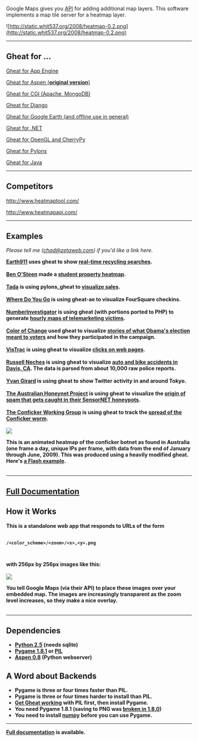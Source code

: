 Google Maps gives you [API](http://code.google.com/apis/maps/documentation/reference.html#GTileLayerOverlay) for adding additional map layers. This software implements a map tile server for a heatmap layer.

![http://static.whit537.org/2008/heatmap-0.2.png](http://static.whit537.org/2008/heatmap-0.2.png)


---


## Gheat for ... ##

<a href='http://code.google.com/p/gheat-ae/'>Gheat for App Engine</a>

<a href='http://code.google.com/p/gheat/downloads/list'>Gheat for Aspen (<b>original version</b>)</a>

<a href='http://sixpak.org/vince/source/gheat/'>Gheat for CGI (Apache, MongoDB)</a>

<a href='http://github.com/robertrv/django-gheat'>Gheat for Django</a>

<a href='http://jjguy.com/heatmap/'>Gheat for Google Earth (and offline use in general)</a>

<a href='http://www.codeproject.com/KB/web-image/GHeat_Net.aspx'>Gheat for .NET</a>

<a href='http://github.com/amccollum/pyheat'>Gheat for OpenGL and CherryPy</a>

<a href='https://github.com/bigkraig/pylons_gheat'>Gheat for Pylons</a>

<a href='https://github.com/varunpant/GHEAT-JAVA'>Gheat for Java</a>


---


## Competitors ##

http://www.heatmaptool.com/

http://www.heatmapapi.com/


---



## Examples ##

<i>Please tell me (chad@zetaweb.com) if you'd like a link here.</i>

<b><a href='http://earth911.com/'>Earth911</a> uses gheat to show <a href='http://labs.earth911.com/heatmap/'>real-time recycling searches</a>.<br>
<br>
<b><a href='http://benosteen.wordpress.com/'>Ben O'Steen</a> made a <a href='http://benosteen.wordpress.com/2011/07/26/student-property-heatmap/'>student property heatmap</a>.<br>
<br>
<b><a href='http://www.tada.com/'>Tada</a> is using pylons_gheat to <a href='http://heatmap.tada.com/'>visualize sales</a>.<br>
<br>
<b><a href='http://www.wheredoyougo.net/'>Where Do You Go</a></b> is using gheat-ae to visualize FourSquare checkins.<br>
<br>
<b><a href='http://www.numberinvestigator.com/'>NumberInvestigator</a></b> is using gheat (with portions ported to PHP) to generate <a href='http://trends.numberinvestigator.com/'>hourly maps of telemarketing victims</a>.<br>
<br>
<b><a href='http://www.colorofchange.org/'>Color of Change</a></b> used gheat to visualize <a href='http://stories.colorofchange.org/'>stories of what Obama's election meant to voters</a> and how they participated in the campaign.<br>
<br>
<b><a href='http://vistrac.com/'>VisTrac</a></b> is using gheat to visualize <a href='http://vistrac.com/account/clicks/July-2009'>clicks on web pages</a>.<br>
<br>
<b><a href='http://vort.org/'>Russell Neches</a></b> is using gheat to visualize <a href='http://vort.org/media/data/crashes.html'>auto and bike accidents in Davis, CA</a>. The data is parsed from about 10,000 raw police reports.<br>
<br>
<b><a href='http://kurage.kilo.jp/heat'>Yvan Girard</a></b> is using gheat to show Twitter activity in and around Tokyo.<br>
<br>
<b><a href='http://www.honeynet.org.au/'>The Australian Honeynet Project</a></b> is using gheat to visualize the <a href='http://www.honeynet.org.au/?q=node/41'>origin of spam that gets caught in their SensorNET honeypots</a>.<br>
<br>
<b><a href='http://www.confickerworkinggroup.org/'>The Conficker Working Group</a></b> is using gheat to track the <a href='http://www.confickerworkinggroup.org/wiki/pmwiki.php/ANY/InfectionDistribution'>spread of the Conficker worm</a>.<br>
<br>
<img src='http://geoip.arpatubes.net/conficker_au.gif' />

This is an animated heatmap of the conficker botnet as found in Australia (one frame a day, unique IPs per frame, with data from the end of January through June, 2009). This was produced using a heavily modified gheat. Here's <a href='http://geoip.arpatubes.net/conficker/'>a Flash example</a>.<br>
<br>
<hr />

<h2><a href='http://www.zetadev.com/software/gheat/0.2/__/doc/html/'>Full Documentation</a></h2>

<h2>How it Works</h2>

This is a standalone web app that responds to URLs of the form<br>
<br>
<pre><code>/&lt;color_scheme&gt;/&lt;zoom&gt;/&lt;x&gt;,&lt;y&gt;.png<br>
</code></pre>

with 256px by 256px images like this:<br>
<br>
<img src='http://static.whit537.org/2008/4,6-again.png' />

You tell Google Maps (via their API) to place these images over your embedded map. The images are increasingly transparent as the zoom level increases, so they make a nice overlay.<br>
<br>
<hr />


<h2>Dependencies</h2>

<ul><li><a href='http://www.python.org/'>Python 2.5</a> (needs sqlite)<br>
</li><li><a href='http://www.pygame.org/'>Pygame 1.8.1</a> or <a href='http://www.pythonware.com/products/pil/'>PIL</a>
</li><li><a href='http://www.zetadev.com/software/aspen/'>Aspen 0.8</a> (Python webserver)</li></ul>

<h2>A Word about Backends</h2>

<ul><li>Pygame is three or four times faster than PIL.<br>
</li><li>Pygame is three or four times harder to install than PIL.<br>
</li><li><a href='http://www.zetadev.com/software/gheat/0.2/__/doc/html/installation.html'>Get Gheat working</a> with PIL first, then install Pygame.<br>
</li><li>You need Pygame 1.8.1 (saving to PNG was <a href='http://pygame.motherhamster.org/bugzilla/show_bug.cgi?id=13'>broken in 1.8.0</a>)<br>
</li><li>You need to install <a href='http://numpy.scipy.org/'>numpy</a> before you can use Pygame.</li></ul>

<hr />

<a href='http://www.zetadev.com/software/gheat/0.2/__/doc/html/'>Full documentation</a> is available.